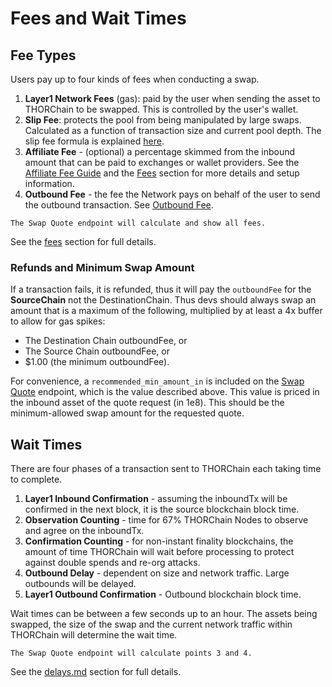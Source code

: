 # Fees and Wait Times

## Fee Types

Users pay up to four kinds of fees when conducting a swap.

1. **Layer1 Network Fees** (gas): paid by the user when sending the asset to THORChain to be swapped. This is controlled by the user's wallet.
2. **Slip Fee**: protects the pool from being manipulated by large swaps. Calculated as a function of transaction size and current pool depth. The slip fee formula is explained [here](https://docs.thorchain.org/thorchain-finance/continuous-liquidity-pools#clp-derivation).
3. **Affiliate Fee** - (optional) a percentage skimmed from the inbound amount that can be paid to exchanges or wallet providers. See the [Affiliate Fee Guide](../affiliate-guide/affiliate-fee-guide.md) and the [Fees](../concepts/fees.md#affiliate-fee) section for more details and setup information.
4. **Outbound Fee** - the fee the Network pays on behalf of the user to send the outbound transaction. See [Outbound Fee](../concepts/fees.md#outbound-fee).

```admonish info
The Swap Quote endpoint will calculate and show all fees.
```

See the [fees](../concepts/fees.md) section for full details.

### Refunds and Minimum Swap Amount

If a transaction fails, it is refunded, thus it will pay the `outboundFee` for the **SourceChain** not the DestinationChain. Thus devs should always swap an amount that is a maximum of the following, multiplied by at least a 4x buffer to allow for gas spikes:

- The Destination Chain outboundFee, or
- The Source Chain outboundFee, or
- $1.00 (the minimum outboundFee).

For convenience, a `recommended_min_amount_in` is included on the [Swap Quote](../swap-guide/quickstart-guide.md#2-query-for-a-swap-quote) endpoint, which is the value described above. This value is priced in the inbound asset of the quote request (in 1e8). This should be the minimum-allowed swap amount for the requested quote.

## Wait Times

There are four phases of a transaction sent to THORChain each taking time to complete.

1. **Layer1 Inbound Confirmation** - assuming the inboundTx will be confirmed in the next block, it is the source blockchain block time.
2. **Observation Counting** - time for 67% THORChain Nodes to observe and agree on the inboundTx.
3. **Confirmation Counting** - for non-instant finality blockchains, the amount of time THORChain will wait before processing to protect against double spends and re-org attacks.
4. **Outbound Delay** - dependent on size and network traffic. Large outbounds will be delayed.
5. **Layer1 Outbound Confirmation** - Outbound blockchain block time.

Wait times can be between a few seconds up to an hour. The assets being swapped, the size of the swap and the current network traffic within THORChain will determine the wait time.

```admonish info
The Swap Quote endpoint will calculate points 3 and 4.
```

See the [delays.md](../concepts/delays.md "mention") section for full details.
